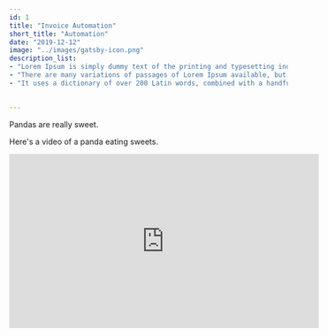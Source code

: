 ```yaml
---
id: 1
title: "Invoice Automation"
short_title: "Automation"
date: "2019-12-12"
image: "../images/gatsby-icon.png"
description_list: 
- "Lorem Ipsum is simply dummy text of the printing and typesetting industry. Lorem Ipsum has been the industry's standard dummy text ever since the 1500."
- "There are many variations of passages of Lorem Ipsum available, but the majority have suffered alteration isn some form, by injected humour, or randomised words which don't look even slightly believable."
- "It uses a dictionary of over 200 Latin words, combined with a handful of model sentence structures, to generate Lorem Ipsum which looks reasonable."
 

---
```


Pandas are really sweet.

Here's a video of a panda eating sweets.

<iframe width="560" height="315" src="https://www.youtube.com/embed/4n0xNbfJLR8" frameborder="0" allowfullscreen></iframe>